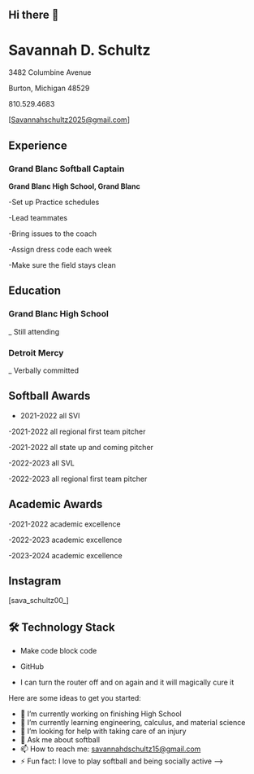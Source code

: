 ## Hi there 👋



# Savannah D. Schultz 

 

3482 Columbine Avenue  

Burton, Michigan 48529 

810.529.4683 

[Savannahschultz2025@gmail.com] 

 

## Experience 

 

### Grand Blanc Softball Captain 

**Grand Blanc High School, Grand Blanc** 

 

-Set up Practice schedules 

-Lead teammates 

-Bring issues to the coach 

-Assign dress code each week 

-Make sure the field stays clean 

 

## Education 

 

### Grand Blanc High School  

_ Still attending 

 

### Detroit Mercy 

_ Verbally committed 

 

## Softball Awards 

 

- 2021-2022 all SVl 

-2021-2022 all regional first team pitcher 

-2021-2022 all state up and coming pitcher 

-2022-2023 all SVL  

-2022-2023 all regional first team pitcher 

 

## Academic Awards  

-2021-2022 academic excellence 

-2022-2023 academic excellence 

-2023-2024 academic excellence 

 

## Instagram  

[sava_schultz00_] 

 

## 🛠 Technology Stack 

* Make code block code 

* GitHub 

* I can turn the router off and on again and it will magically cure it  

 
Here are some ideas to get you started:

- 🔭 I’m currently working on finishing High School
- 🌱 I’m currently learning engineering, calculus, and material science
- 🤔 I’m looking for help with taking care of an injury
- 💬 Ask me about softball
- 📫 How to reach me: savannahdschultz15@gmail.com
- ⚡ Fun fact: I love to play softball and being socially active
-->
